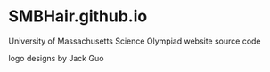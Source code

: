 # SMBHair.github.io
  University of Massachusetts Science Olympiad website source code

logo designs by Jack Guo
